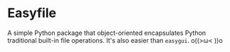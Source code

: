 # Easyfile

A simple Python package that object-oriented encapsulates Python traditional built-in file operations. It's also easier than `easygui`. o((>ω< ))o